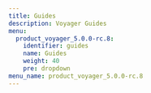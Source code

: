 ```yaml
---
title: Guides
description: Voyager Guides
menu:
  product_voyager_5.0.0-rc.8:
    identifier: guides
    name: Guides
    weight: 40
    pre: dropdown
menu_name: product_voyager_5.0.0-rc.8
---
```

